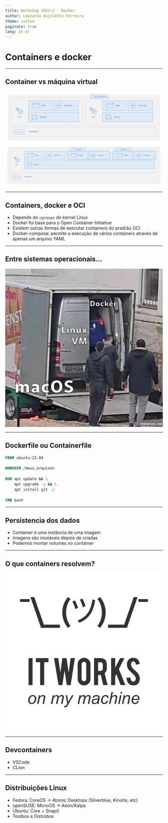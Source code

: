 ```yaml
---
title: Workshop 2023-2 - Docker
author: Leonardo Anjoletto Ferreira
theme: custom
paginate: true
lang: pt-br
---
```

# Containers e docker

---

## Container vs máquina virtual
<!-- _class: img -->
![height:235px](./figs/vm.svg)
![height:235px](./figs/container.svg)

<!-- _footer: Fonte: https://learn.microsoft.com/en-us/virtualization/windowscontainers/about/containers-vs-vm -->

---

## Containers, docker e OCI
- Depende do `cgroups` do kernel Linux
- Docker foi base para o Open Container Initiative
- Existem outras formas de executar containers do pradrão OCI
- Docker-compose: permite a execução de vários containers através de apenas um arquivo YAML

---

## Entre sistemas operacionais...
<!-- _class: img -->
![height:500](./figs/docker.webp)

<!-- _footer: Fonte: https://www.reddit.com/r/ProgrammerHumor/comments/14pm2mh/youknowwhoyouare/ -->

---

## Dockerfile ou Containerfile

```dockerfile
FROM ubuntu:23.04

WORKDIR /meus_arquivos

RUN apt update && \
    apt upgrade -y && \
    apt install git -y

CMD bash
```

---

## Persistencia dos dados

- Container é uma instância de uma imagem
- Imagens são imutáveis depois de criadas
- Podemos montar volumes no container

---

## O que containers resolvem?
<!-- _class: img -->
![center height:550](./figs/works_on_my_machine.jpg)

---

## Devcontainers

- VSCode
- CLion

---

## Distribuições Linux

- Fedora: CoreOS -> Atomic Desktops (Silverblue, Kinoite, etc)
- openSUSE: MicroOS -> Aeon/Kalpa
- Ubuntu: Core + Snapd
- Toolbox e Distrobox
